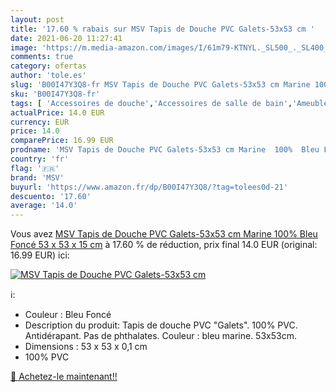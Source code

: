 ```yaml
---
layout: post
title: '17.60 % rabais sur MSV Tapis de Douche PVC Galets-53x53 cm '
date: 2021-06-20 11:27:41
image: 'https://m.media-amazon.com/images/I/61m79-KTNYL._SL500_._SL400_.jpg'
comments: true
category: ofertas
author: 'tole.es'
slug: 'B00I47Y3Q8-fr MSV Tapis de Douche PVC Galets-53x53 cm Marine 100% Bleu...'
sku: 'B00I47Y3Q8-fr'
tags: [ 'Accessoires de douche','Accessoires de salle de bain','Ameublement et décoration','Cuisine et Maison','Salle de bain et WC','Tapis de douche','msv', ]
actualPrice: 14.0 EUR
currency: EUR
price: 14.0
comparePrice: 16.99 EUR
prodname: 'MSV Tapis de Douche PVC Galets-53x53 cm Marine  100%  Bleu Foncé  53 x 53 x 15 cm'
country: 'fr'
flag: '🇫🇷'
brand: 'MSV'
buyurl: 'https://www.amazon.fr/dp/B00I47Y3Q8/?tag=tolees0d-21'
descuento: '17.60'
average: '14.0'
---
```


Vous avez [MSV Tapis de Douche PVC Galets-53x53 cm Marine  100%  Bleu Foncé  53 x 53 x 15 cm](https://www.amazon.fr/dp/B00I47Y3Q8/?tag=tolees0d-21)  à  17.60 % de réduction, prix final  14.0 EUR (original: 16.99 EUR) ici:

[![MSV Tapis de Douche PVC Galets-53x53 cm ](https://m.media-amazon.com/images/I/61m79-KTNYL._SL500_._SL400_.jpg)](https://www.amazon.fr/dp/B00I47Y3Q8/?tag=tolees0d-21)

ℹ️:

- Couleur : Bleu Foncé
- Description du produit: Tapis de douche PVC "Galets". 100% PVC. Antidérapant. Pas de phthalates. Couleur : bleu marine. 53x53cm.
- Dimensions : 53 x 53 x 0,1 cm
- 100% PVC

[🛒 Achetez-le maintenant!!](https://www.amazon.fr/dp/B00I47Y3Q8/?tag=tolees0d-21)
